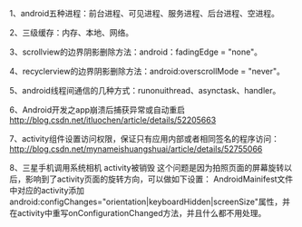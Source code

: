 1、android五种进程：前台进程、可见进程、服务进程、后台进程、空进程。

2、三级缓存：内存、本地、网络。

3、scrollview的边界阴影删除方法：android：fadingEdge = "none"。

4、recyclerview的边界阴影删除方法：android:overscrollMode = "never"。

5、android线程间通信的几种方式：runonuithread、asynctask、handler。

6、Android开发之app崩溃后捕获异常或自动重启
http://blog.csdn.net/itluochen/article/details/52205663

7、activity组件设置访问权限，保证只有应用内部或者相同签名的程序访问：
http://blog.csdn.net/mynameishuangshuai/article/details/52755066

8、三星手机调用系统相机 activity被销毁
这个问题是因为拍照页面的屏幕旋转以后，影响到了activity页面的旋转方向，可以做如下设置：
AndroidMainifest文件中对应的activity添加android:configChanges="orientation|keyboardHidden|screenSize"属性，并在activity中重写onConfigurationChanged方法，并且什么都不用处理。
